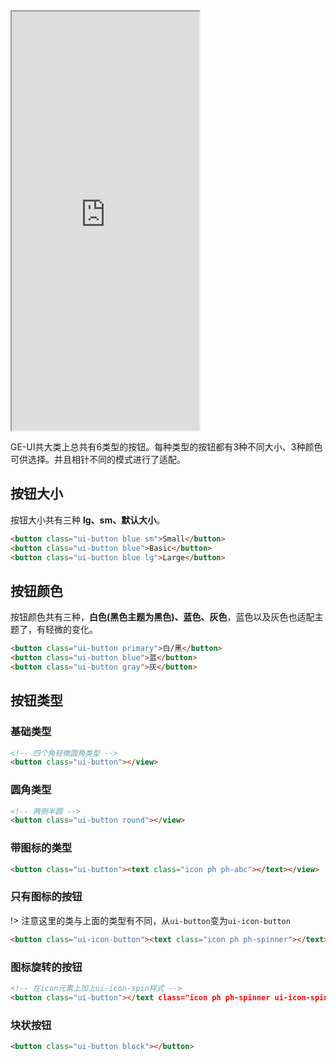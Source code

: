 <div class="simulator">
    <iframe src="https://jamechou.github.io/geui-h5/#/pages/basic/button" height="670px"></iframe>
</div>

GE-UI共大类上总共有6类型的按钮。每种类型的按钮都有3种不同大小、3种颜色可供选择。并且相针不同的模式进行了适配。

## 按钮大小
按钮大小共有三种 **lg、sm、默认大小**。

```html
<button class="ui-button blue sm">Small</button>
<button class="ui-button blue">Basic</button>
<button class="ui-button blue lg">Large</button>
```

## 按钮颜色
按钮颜色共有三种，**白色(黑色主题为黑色)、蓝色、灰色**，蓝色以及灰色也适配主题了，有轻微的变化。

```html
<button class="ui-button primary">白/黑</button>
<button class="ui-button blue">蓝</button>
<button class="ui-button gray">灰</button>
```

## 按钮类型

### 基础类型

```html
<!-- 四个角轻微圆角类型 -->
<button class="ui-button"></view>
```

### 圆角类型

```html
<!-- 两侧半圆 -->
<button class="ui-button round"></view>
```

### 带图标的类型

```html
<button class="ui-button"><text class="icon ph ph-abc"></text></view>
```

### 只有图标的按钮

!> 注意这里的类与上面的类型有不同，从`ui-button`变为`ui-icon-button`

```html
<button class="ui-icon-button"><text class="icon ph ph-spinner"></text></button>
```

### 图标旋转的按钮

```html
<!-- 在icon元素上加上ui-icon-spin样式 -->
<button class="ui-button"></text class="icon ph ph-spinner ui-icon-spin"></text></button>
```

### 块状按钮
```html
<button class="ui-button block"></button>
```